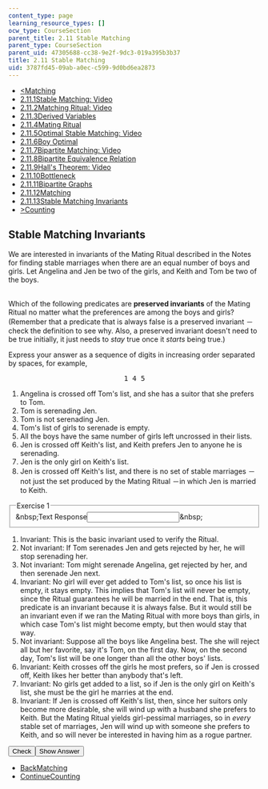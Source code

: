 ```yaml
---
content_type: page
learning_resource_types: []
ocw_type: CourseSection
parent_title: 2.11 Stable Matching
parent_type: CourseSection
parent_uid: 47305688-cc38-9e2f-9dc3-019a395b3b37
title: 2.11 Stable Matching
uid: 3787fd45-09ab-a0ec-c599-9d0bd6ea2873
---
```

<ul class="navigation pagination"><li id="top_bck_btn"><a href='/courses/electrical-engineering-and-computer-science/6-042j-mathematics-for-computer-science-spring-2015/structures/stable-matching/matching';><<span>Matching</span></a></li><li id="flp_btn_1" ><a href='/courses/electrical-engineering-and-computer-science/6-042j-mathematics-for-computer-science-spring-2015/structures/stable-matching'>2.11.1<span>Stable Matching: Video</span></a></li><li id="flp_btn_2" ><a href='/courses/electrical-engineering-and-computer-science/6-042j-mathematics-for-computer-science-spring-2015/structures/stable-matching/matching-ritual-video'>2.11.2<span>Matching Ritual: Video</span></a></li><li id="flp_btn_3" ><a href='/courses/electrical-engineering-and-computer-science/6-042j-mathematics-for-computer-science-spring-2015/structures/stable-matching/derived-variables-0'>2.11.3<span>Derived Variables</span></a></li><li id="flp_btn_4" ><a href='/courses/electrical-engineering-and-computer-science/6-042j-mathematics-for-computer-science-spring-2015/structures/stable-matching/mating-ritual-0'>2.11.4<span>Mating Ritual</span></a></li><li id="flp_btn_5" ><a href='/courses/electrical-engineering-and-computer-science/6-042j-mathematics-for-computer-science-spring-2015/structures/stable-matching/optimal-stable-matching-video'>2.11.5<span>Optimal Stable Matching: Video</span></a></li><li id="flp_btn_6" ><a href='/courses/electrical-engineering-and-computer-science/6-042j-mathematics-for-computer-science-spring-2015/structures/stable-matching/boy-optimal'>2.11.6<span>Boy Optimal</span></a></li><li id="flp_btn_7" ><a href='/courses/electrical-engineering-and-computer-science/6-042j-mathematics-for-computer-science-spring-2015/structures/stable-matching/bipartite-matching-video'>2.11.7<span>Bipartite Matching: Video</span></a></li><li id="flp_btn_8" ><a href='/courses/electrical-engineering-and-computer-science/6-042j-mathematics-for-computer-science-spring-2015/structures/stable-matching/bipartite-equivalence-relation'>2.11.8<span>Bipartite Equivalence Relation</span></a></li><li id="flp_btn_9" ><a href='/courses/electrical-engineering-and-computer-science/6-042j-mathematics-for-computer-science-spring-2015/structures/stable-matching/hall-s-theorem-video'>2.11.9<span>Hall's Theorem: Video</span></a></li><li id="flp_btn_10" ><a href='/courses/electrical-engineering-and-computer-science/6-042j-mathematics-for-computer-science-spring-2015/structures/stable-matching/bottleneck-3'>2.11.10<span>Bottleneck</span></a></li><li id="flp_btn_11" ><a href='/courses/electrical-engineering-and-computer-science/6-042j-mathematics-for-computer-science-spring-2015/structures/stable-matching/bipartite-graphs-5'>2.11.11<span>Bipartite Graphs</span></a></li><li id="flp_btn_12" ><a href='/courses/electrical-engineering-and-computer-science/6-042j-mathematics-for-computer-science-spring-2015/structures/stable-matching/matching'>2.11.12<span>Matching</span></a></li><li id="flp_btn_13" class="button_selected"><a href='/courses/electrical-engineering-and-computer-science/6-042j-mathematics-for-computer-science-spring-2015/structures/stable-matching/stable-matching-invariants'>2.11.13<span>Stable Matching Invariants</span></a></li><li id="top_continue_btn"><a href='/courses/electrical-engineering-and-computer-science/6-042j-mathematics-for-computer-science-spring-2015/counting';>><span>Counting</span></a></li></ul><h2 class="subhead">Stable Matching Invariants</h2><div class="self_assessment">
We are interested in invariants of the Mating Ritual described in the Notes for finding stable marriages when there are an equal number of boys and girls. Let Angelina and Jen be two of the girls, and Keith and Tom be two of the boys.
  <br display_name="Stable Matching Invariants" url_name="Stable_Matching_Invariants_1" />
<br display_name="Stable Matching Invariants" url_name="Stable_Matching_Invariants_2" />
<p display_name="Stable Matching Invariants" url_name="Stable_Matching_Invariants_3">Which of the following predicates are <b>preserved invariants</b> of the Mating Ritual no matter what the preferences are among the boys and girls? (Remember that a predicate that is always false is a preserved invariant &#65293;check the definition to see why.  Also, a preserved invariant doesn't need to be true initially, it just needs to <i>stay</i> true once it <i>starts</i> being true.)</p><p display_name="Stable Matching Invariants" url_name="Stable_Matching_Invariants_4">Express your answer as a sequence of digits in increasing order separated by spaces, for example,</p>
<center display_name="Stable Matching Invariants" url_name="Stable_Matching_Invariants_5"><tt>1 4 5</tt></center>
<ol display_name="Stable Matching Invariants" url_name="Stable_Matching_Invariants_6"><li>Angelina is crossed off Tom's list, and she has a suitor that she prefers to Tom.</li>
<li>Tom is serenading Jen.</li>
<li>Tom is not serenading Jen.</li>
<li>Tom's list of girls to serenade is empty.</li>
<li>All the boys have the same number of girls left uncrossed in their lists.</li>
<li>Jen is crossed off Keith's list, and Keith prefers Jen to anyone he is serenading.</li>
<li>Jen is the only girl on Keith's list.</li><li>Jen is crossed off Keith's list, and there is no set of stable marriages &#65293;not just the set produced by the Mating Ritual &#65293;in which Jen is married to Keith.</li>
</ol>
<div id="Q1_div" class="problem_question"><fieldset><legend class="visually-hidden">Exercise 1</legend><div class="choice"><label id="Q1_label"><span id="Q1_aria_status" tabindex="-1" class="visually-hidden">&amp;nbsp;</span><span class="visually-hidden">Text Response</span><input ckecktype="ci" onkeypress="numericTypedOrDropDownSelected(1)" value="" answer="1 4 6 7 8" type="text" id="Q1_input" class="problem_text_input"><span id="Q1_normal_status" class="nostatus" aria-hidden="true">&amp;nbsp;</span><span style="display:none;" id="Q1_ans_span" tabindex="-1">  Answer:1 4 6 7 8</span></label></div></fieldset></div><div id="S1_div" class="problem_solution" tabindex="-1" display_name="Stable Matching Invariants" url_name="Stable_Matching_Invariants_8">
<ol>
<li>Invariant: This is the basic invariant used to verify the Ritual.</li>
<li>Not invariant: If Tom serenades Jen and gets rejected by her, he will stop serenading her.</li>
<li>Not invariant: Tom might serenade Angelina, get rejected by her, and then serenade Jen next.</li>
<li>Invariant: No girl will ever get added to Tom's list, so once his list is empty, it stays empty. This implies that Tom's list will never be empty, since the Ritual guarantees he will be married in the end. That is, this predicate is an invariant because it is always false. But it would still be an invariant even if we ran the Mating Ritual with more boys than girls, in which case Tom's list might become empty, but then would stay that way.</li>
<li>Not invariant: Suppose all the boys like Angelina best. The she will reject all but her favorite, say it's Tom, on the first day. Now, on the second day, Tom's list will be one longer than all the other boys' lists.</li>
<li>Invariant: Keith crosses off the girls he most prefers, so if Jen is crossed off, Keith likes her better than anybody that's left.</li>
<li>Invariant: No girls get added to a list, so if Jen is the only girl on Keith's list, she must be the girl he marries at the end.</li>
<li>Invariant: If Jen is crossed off Keith's list, then, since her suitors only become more desirable, she will wind up with a husband she prefers to Keith. But the Mating Ritual yields girl-pessimal marriages, so in <em>every</em> stable set of marriages, Jen will wind up with someone she prefers to Keith, and so will never be interested in having him as a rogue partner.</li>
</ol></div><div class="action"><button id="Q1_button" onclick="checkAnswer({1: 'stringresponse'})" class="problem_mo_button">Check</button><button id="Q1_button_show" onclick="showHideSolution({1: 'stringresponse'}, 1, [1])" class="problem_mo_button">Show Answer</button></div></div><ul class="navigation progress"><li id="bck_btn"><a href='/courses/electrical-engineering-and-computer-science/6-042j-mathematics-for-computer-science-spring-2015/structures/stable-matching/matching';>Back<span>Matching</span></a></li><li id="continue_btn"><a href='/courses/electrical-engineering-and-computer-science/6-042j-mathematics-for-computer-science-spring-2015/counting';>Continue<span>Counting</span></a></li></ul>